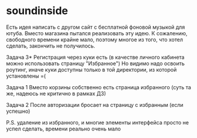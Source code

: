 # soundinside

Есть идея написать с другом сайт с бесплатной фоновой музыкой для ютуба.
Вместо магазина пытался реализовать эту идею. К сожалению, свободного времени крайне мало, 
поэтому многое из того, что хотел сделать, закончить не получилось.

Задача 3*
Регистрация через куки есть (в качестве личного кабинета можно использовать страницу "Избранное")
Но видимо надо освоить роутинг, иначе куки доступны только в той директории, из которой установлены =(

Задача 1
Вместо корзины собственно есть страница избранного (суть та же, надеюсь не критично в рамках ДЗ)

Задача 2
После авторизации бросает на страницу с избранным (если успешно)


P.S. удаление из избранного, и многие элементы интерфейса просто не успел сделать, времени реально очень мало